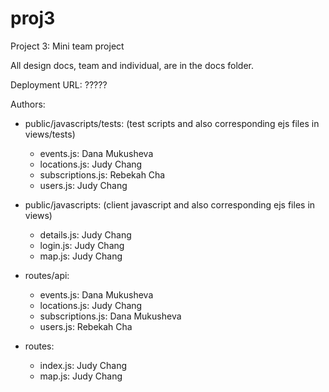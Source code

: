 proj3
=====

Project 3: Mini team project

All design docs, team and individual, are in the docs folder.

Deployment URL: ?????

Authors:

- public/javascripts/tests: (test scripts and also corresponding ejs files in views/tests)
  - events.js: Dana Mukusheva
  - locations.js: Judy Chang
  - subscriptions.js: Rebekah Cha
  - users.js: Judy Chang

- public/javascripts: (client javascript and also corresponding ejs files in views)
  - details.js: Judy Chang
  - login.js: Judy Chang
  - map.js: Judy Chang

- routes/api:
  - events.js: Dana Mukusheva
  - locations.js: Judy Chang
  - subscriptions.js: Dana Mukusheva
  - users.js: Rebekah Cha

- routes:
  - index.js: Judy Chang
  - map.js: Judy Chang

